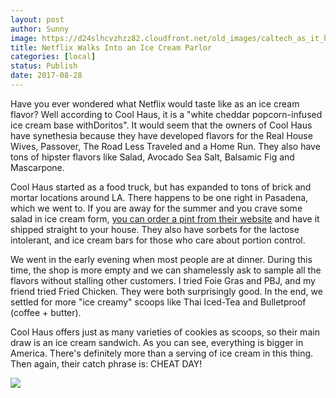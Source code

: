 ```yaml
---
layout: post
author: Sunny
image: https://d24slhcvzhzz82.cloudfront.net/old_images/caltech_as_it_happens/6a0105349b8251970b01bb09b78240970d.jpg
title: Netflix Walks Into an Ice Cream Parlor
categories: [local]
status: Publish
date: 2017-08-28
---
```





Have you ever wondered what Netflix would taste like as an ice cream flavor? Well according to Cool Haus, it is a "white cheddar popcorn-infused ice cream base withDoritos". It would seem that the owners of Cool Haus have synethesia because they have developed flavors for the Real House Wives, Passover, The Road Less Traveled and a Home Run. They also have tons of hipster flavors like Salad, Avocado Sea Salt, Balsamic Fig and Mascarpone.




Cool Haus started as a food truck, but has expanded to tons of brick and mortar locations around LA. There happens to be one right in Pasadena, which we went to. If you are away for the summer and you crave some salad in ice cream form, [you can order a pint from their website](https://cool.haus/) and have it shipped straight to your house. They also have sorbets for the lactose intolerant, and ice cream bars for those who care about portion control.


We went in the early evening when most people are at dinner. During this time, the shop is more empty and we can shamelessly ask to sample all the flavors without stalling other customers. I tried Foie Gras and PBJ, and my friend tried Fried Chicken. They were both surprisingly good. In the end, we settled for more "ice creamy" scoops like Thai Iced-Tea and Bulletproof (coffee + butter).


Cool Haus offers just as many varieties of cookies as scoops, so their main draw is an ice cream sandwich. As you can see, everything is bigger in America. There's definitely more than a serving of ice cream in this thing. Then again, their catch phrase is: CHEAT DAY!



![](https://d24slhcvzhzz82.cloudfront.net/old_images/caltech_as_it_happens/6a0105349b8251970b01b7c9144927970b.jpg)

